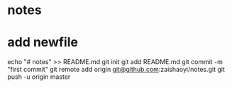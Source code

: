 # notes
# add newfile
echo "# notes" >> README.md
git init
git add README.md
git commit -m "first commit"
git remote add origin git@github.com:zaishaoyi/notes.git
git push -u origin master
